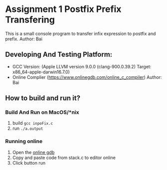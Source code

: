 
# Assignment 1 Postfix Prefix Transfering
This is a small console program to transfer infix expression to postfix and prefix.
Author: Bai

## Developing And Testing Platform: 

- GCC Version: (Apple LLVM version 9.0.0 (clang-900.0.39.2) Target: x86_64-apple-darwin16.7.0) 
- Online Complier (https://www.onlinegdb.com/online_c_compiler)
Author: Bai

## How to build and run it?
### Build And Run on MacOS/*nix
1. build
`gcc inpoFix.c `
2. run
`./a.output`

### Running online
1. Open the [online gdb](https://www.onlinegdb.com/online_c_compiler)
2. Copy and paste code from stack.c to editor online
3. Click button run
